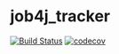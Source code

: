 # job4j_tracker

[![Build Status](https://travis-ci.com/Aleksandr-Molchanov/job4j_tracker.svg?branch=master)](https://travis-ci.com/Aleksandr-Molchanov/job4j_tracker)
[![codecov](https://codecov.io/gh/Aleksandr-Molchanov/job4j_tracker/branch/master/graph/badge.svg?token=NIYZD59I29)](https://codecov.io/gh/Aleksandr-Molchanov/job4j_tracker)